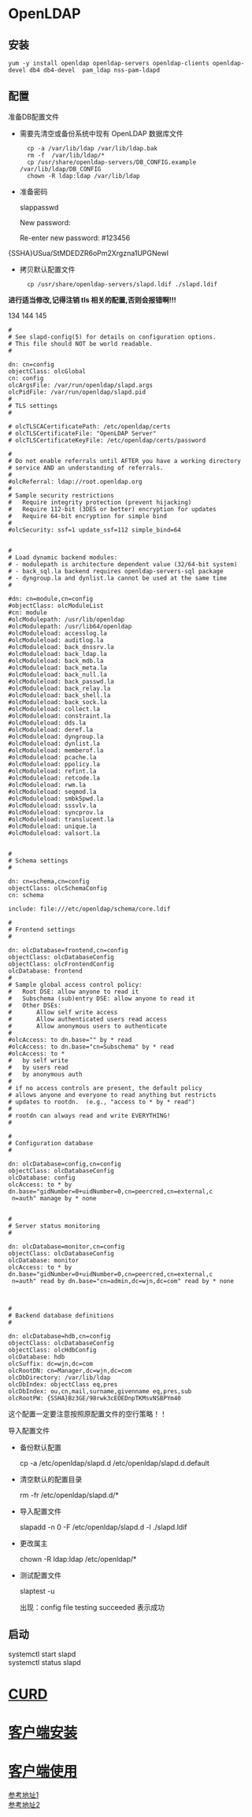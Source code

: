 # OpenLDAP

## 安装

    yum -y install openldap openldap-servers openldap-clients openldap-devel db4 db4-devel  pam_ldap nss-pam-ldapd


## 配置

准备DB配置文件 

* 需要先清空或备份系统中现有 OpenLDAP 数据库文件

        cp -a /var/lib/ldap /var/lib/ldap.bak
        rm -f  /var/lib/ldap/*  
        cp /usr/share/openldap-servers/DB_CONFIG.example /var/lib/ldap/DB_CONFIG  
        chown -R ldap:ldap /var/lib/ldap

* 准备密码
        
    slappasswd
        
    New password:

    Re-enter new password: #123456
    
{SSHA}USua/StMDEDZR6oPm2Xrgzna1UPGNewl

* 拷贝默认配置文件

        cp /usr/share/openldap-servers/slapd.ldif ./slapd.ldif 

**进行适当修改,记得注销 tls 相关的配置,否则会报错啊!!!**

134 144 145

```
#
# See slapd-config(5) for details on configuration options.
# This file should NOT be world readable.
#

dn: cn=config
objectClass: olcGlobal
cn: config
olcArgsFile: /var/run/openldap/slapd.args
olcPidFile: /var/run/openldap/slapd.pid
#
# TLS settings
#

# olcTLSCACertificatePath: /etc/openldap/certs
# olcTLSCertificateFile: "OpenLDAP Server"
# olcTLSCertificateKeyFile: /etc/openldap/certs/password

#
# Do not enable referrals until AFTER you have a working directory
# service AND an understanding of referrals.
#
#olcReferral: ldap://root.openldap.org
#
# Sample security restrictions
#	Require integrity protection (prevent hijacking)
#	Require 112-bit (3DES or better) encryption for updates
#	Require 64-bit encryption for simple bind
#
#olcSecurity: ssf=1 update_ssf=112 simple_bind=64


#
# Load dynamic backend modules:
# - modulepath is architecture dependent value (32/64-bit system)
# - back_sql.la backend requires openldap-servers-sql package
# - dyngroup.la and dynlist.la cannot be used at the same time
#

#dn: cn=module,cn=config
#objectClass: olcModuleList
#cn: module
#olcModulepath:	/usr/lib/openldap
#olcModulepath:	/usr/lib64/openldap
#olcModuleload: accesslog.la
#olcModuleload: auditlog.la
#olcModuleload: back_dnssrv.la
#olcModuleload: back_ldap.la
#olcModuleload: back_mdb.la
#olcModuleload: back_meta.la
#olcModuleload: back_null.la
#olcModuleload: back_passwd.la
#olcModuleload: back_relay.la
#olcModuleload: back_shell.la
#olcModuleload: back_sock.la
#olcModuleload: collect.la
#olcModuleload: constraint.la
#olcModuleload: dds.la
#olcModuleload: deref.la
#olcModuleload: dyngroup.la
#olcModuleload: dynlist.la
#olcModuleload: memberof.la
#olcModuleload: pcache.la
#olcModuleload: ppolicy.la
#olcModuleload: refint.la
#olcModuleload: retcode.la
#olcModuleload: rwm.la
#olcModuleload: seqmod.la
#olcModuleload: smbk5pwd.la
#olcModuleload: sssvlv.la
#olcModuleload: syncprov.la
#olcModuleload: translucent.la
#olcModuleload: unique.la
#olcModuleload: valsort.la


#
# Schema settings
#

dn: cn=schema,cn=config
objectClass: olcSchemaConfig
cn: schema

include: file:///etc/openldap/schema/core.ldif

#
# Frontend settings
#

dn: olcDatabase=frontend,cn=config
objectClass: olcDatabaseConfig
objectClass: olcFrontendConfig
olcDatabase: frontend
#
# Sample global access control policy:
#	Root DSE: allow anyone to read it
#	Subschema (sub)entry DSE: allow anyone to read it
#	Other DSEs:
#		Allow self write access
#		Allow authenticated users read access
#		Allow anonymous users to authenticate
#
#olcAccess: to dn.base="" by * read
#olcAccess: to dn.base="cn=Subschema" by * read
#olcAccess: to *
#	by self write
#	by users read
#	by anonymous auth
#
# if no access controls are present, the default policy
# allows anyone and everyone to read anything but restricts
# updates to rootdn.  (e.g., "access to * by * read")
#
# rootdn can always read and write EVERYTHING!
#

#
# Configuration database
#

dn: olcDatabase=config,cn=config
objectClass: olcDatabaseConfig
olcDatabase: config
olcAccess: to * by dn.base="gidNumber=0+uidNumber=0,cn=peercred,cn=external,c
 n=auth" manage by * none


#
# Server status monitoring
#

dn: olcDatabase=monitor,cn=config
objectClass: olcDatabaseConfig
olcDatabase: monitor
olcAccess: to * by dn.base="gidNumber=0+uidNumber=0,cn=peercred,cn=external,c
 n=auth" read by dn.base="cn=admin,dc=wjn,dc=com" read by * none



#
# Backend database definitions
#

dn: olcDatabase=hdb,cn=config
objectClass: olcDatabaseConfig
objectClass: olcHdbConfig
olcDatabase: hdb
olcSuffix: dc=wjn,dc=com
olcRootDN: cn=Manager,dc=wjn,dc=com
olcDbDirectory:	/var/lib/ldap
olcDbIndex: objectClass eq,pres
olcDbIndex: ou,cn,mail,surname,givenname eq,pres,sub
olcRootPW: {SSHA}Bz3GE/98rwk3cEOEDnpTKMsvNSBPYm40
```

这个配置一定要注意按照原配置文件的空行策略！！

导入配置文件

 
* 备份默认配置

    cp -a  /etc/openldap/slapd.d  /etc/openldap/slapd.d.default 

* 清空默认的配置目录

    rm -fr /etc/openldap/slapd.d/* 

* 导入配置文件

    slapadd -n 0 -F /etc/openldap/slapd.d -l ./slapd.ldif 

* 更改属主

    chown -R ldap:ldap /etc/openldap/* 

* 测试配置文件

    slaptest -u

    出现：config file testing succeeded 表示成功



## 启动

systemctl start slapd  
systemctl status slapd

# [CURD](/Study/blob/master/SoftWare/LDAP/CRUD.md)



# [客户端安装](http://www.ldapadmin.org/download/ldapadmin.html)

# [客户端使用](https://cloud.tencent.com/developer/article/1380076)



[参考地址1](https://www.cnblogs.com/HIBIKILinux/p/9799408.html)  
[参考地址2](https://www.cnblogs.com/lfdblog/p/9798004.html)
